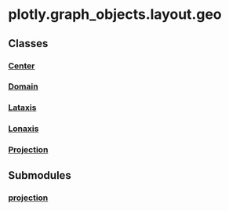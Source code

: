# plotly.graph_objects.layout.geo

## Classes

### [Center](Center.md)

### [Domain](Domain.md)

### [Lataxis](Lataxis.md)

### [Lonaxis](Lonaxis.md)

### [Projection](Projection.md)


## Submodules

### [projection](projection-package/index.md)


